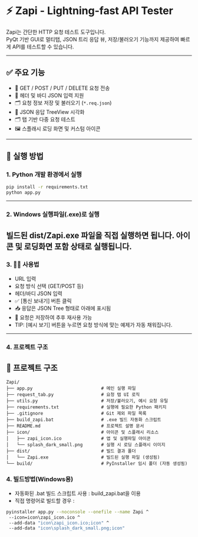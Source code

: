 # ⚡ Zapi - Lightning-fast API Tester

Zapi는 간단한 HTTP 요청 테스트 도구입니다.  
PyQt 기반 GUI로 멀티탭, JSON 트리 응답 뷰, 저장/불러오기 기능까지 제공하여 빠르게 API를 테스트할 수 있습니다.

---

## ✅ 주요 기능

- 📡 GET / POST / PUT / DELETE 요청 전송
- 🧾 헤더 및 바디 JSON 입력 지원
- 🗂️ 요청 정보 저장 및 불러오기 (`*.req.json`)
- 🌳 JSON 응답 TreeView 시각화
- 🗂️ 탭 기반 다중 요청 테스트
- 🖼️ 스플래시 로딩 화면 및 커스텀 아이콘

---

## 🚀 실행 방법

### 1. Python 개발 환경에서 실행
```bash
pip install -r requirements.txt
python app.py
```
---
### 2. Windows 실행파일(.exe)로 실행
빌드된 dist/Zapi.exe 파일을 직접 실행하면 됩니다.
아이콘 및 로딩화면 포함 상태로 실행됩니다.
---
### 3. 🧑‍💻 사용법
- URL 입력
- 요청 방식 선택 (GET/POST 등)
- 헤더/바디 JSON 입력
- ✅ [통신 보내기] 버튼 클릭
- 📥 응답은 JSON Tree 형태로 아래에 표시됨
- 💾 요청은 저장하여 추후 재사용 가능
- TIP: [예시 보기] 버튼을 누르면 요청 방식에 맞는 예제가 자동 채워집니다.
---
### 4. 프로젝트 구조
## 📁 프로젝트 구조

```text
Zapi/
├── app.py                          # 메인 실행 파일
├── request_tab.py                  # 요청 탭 UI 로직
├── utils.py                        # 저장/불러오기, 예시 요청 유틸
├── requirements.txt                # 실행에 필요한 Python 패키지
├── .gitignore                      # Git 제외 파일 목록
├── build_zapi.bat                  # .exe 빌드 자동화 스크립트
├── README.md                       # 프로젝트 설명 문서
├── icon/                           # 아이콘 및 스플래시 리소스
│   ├── zapi_icon.ico               # 앱 및 실행파일 아이콘
│   └── splash_dark_small.png       # 실행 시 로딩 스플래시 이미지
├── dist/                           # 빌드 결과 폴더
│   └── Zapi.exe                    # 빌드된 실행 파일 (생성됨)
└── build/                          # PyInstaller 임시 폴더 (자동 생성됨)
```

### 4. 빌드방법(Windows용)
- 자동화된 .bat 빌드 스크립트 사용 : build_zapi.bat을 이용
- 직접 명령어로 빌드할 경우 :
```bash
pyinstaller app.py --noconsole --onefile --name Zapi ^
 --icon=icon\zapi_icon.ico ^
 --add-data "icon\zapi_icon.ico;icon" ^
 --add-data "icon\splash_dark_small.png;icon"
```

